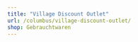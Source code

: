 ```yaml
---
title: "Village Discount Outlet"
url: /columbus/village-discount-outlet/
shop: Gebrauchtwaren
---
```

